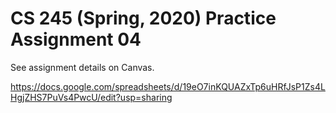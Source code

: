 # CS 245 (Spring, 2020) Practice Assignment 04

See assignment details on Canvas.

https://docs.google.com/spreadsheets/d/19eO7inKQUAZxTp6uHRfJsP1Zs4LHgjZHS7PuVs4PwcU/edit?usp=sharing
